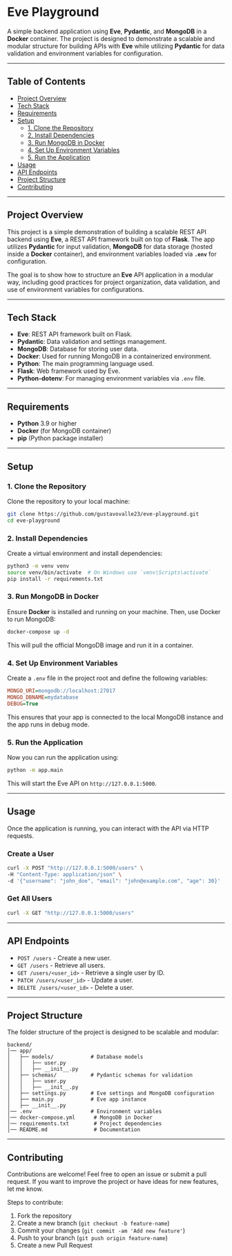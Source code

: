 # **Eve Playground**

A simple backend application using **Eve**, **Pydantic**, and **MongoDB** in a **Docker** container. The project is designed to demonstrate a scalable and modular structure for building APIs with **Eve** while utilizing **Pydantic** for data validation and environment variables for configuration.

---

## **Table of Contents**
- [Project Overview](#project-overview)
- [Tech Stack](#tech-stack)
- [Requirements](#requirements)
- [Setup](#setup)
  - [1. Clone the Repository](#1-clone-the-repository)
  - [2. Install Dependencies](#2-install-dependencies)
  - [3. Run MongoDB in Docker](#3-run-mongodb-in-docker)
  - [4. Set Up Environment Variables](#4-set-up-environment-variables)
  - [5. Run the Application](#5-run-the-application)
- [Usage](#usage)
- [API Endpoints](#api-endpoints)
- [Project Structure](#project-structure)
- [Contributing](#contributing)

---

## **Project Overview**

This project is a simple demonstration of building a scalable REST API backend using **Eve**, a REST API framework built on top of **Flask**. The app utilizes **Pydantic** for input validation, **MongoDB** for data storage (hosted inside a **Docker** container), and environment variables loaded via **`.env`** for configuration.

The goal is to show how to structure an **Eve** API application in a modular way, including good practices for project organization, data validation, and use of environment variables for configurations.

---

## **Tech Stack**

- **Eve**: REST API framework built on Flask.
- **Pydantic**: Data validation and settings management.
- **MongoDB**: Database for storing user data.
- **Docker**: Used for running MongoDB in a containerized environment.
- **Python**: The main programming language used.
- **Flask**: Web framework used by Eve.
- **Python-dotenv**: For managing environment variables via `.env` file.

---

## **Requirements**

- **Python** 3.9 or higher
- **Docker** (for MongoDB container)
- **pip** (Python package installer)

---

## **Setup**

### **1. Clone the Repository**

Clone the repository to your local machine:
```bash
git clone https://github.com/gustavovalle23/eve-playground.git
cd eve-playground
```

### **2. Install Dependencies**

Create a virtual environment and install dependencies:
```bash
python3 -m venv venv
source venv/bin/activate  # On Windows use `venv\Scripts\activate`
pip install -r requirements.txt
```

### **3. Run MongoDB in Docker**

Ensure **Docker** is installed and running on your machine. Then, use Docker to run MongoDB:

```bash
docker-compose up -d
```

This will pull the official MongoDB image and run it in a container.

### **4. Set Up Environment Variables**

Create a `.env` file in the project root and define the following variables:

```ini
MONGO_URI=mongodb://localhost:27017
MONGO_DBNAME=mydatabase
DEBUG=True
```

This ensures that your app is connected to the local MongoDB instance and the app runs in debug mode.

### **5. Run the Application**

Now you can run the application using:

```bash
python -m app.main
```

This will start the Eve API on `http://127.0.0.1:5000`.

---

## **Usage**

Once the application is running, you can interact with the API via HTTP requests.

### **Create a User**
```bash
curl -X POST "http://127.0.0.1:5000/users" \
-H "Content-Type: application/json" \
-d '{"username": "john_doe", "email": "john@example.com", "age": 30}'
```

### **Get All Users**
```bash
curl -X GET "http://127.0.0.1:5000/users"
```

---

## **API Endpoints**

- `POST /users` - Create a new user.
- `GET /users` - Retrieve all users.
- `GET /users/<user_id>` - Retrieve a single user by ID.
- `PATCH /users/<user_id>` - Update a user.
- `DELETE /users/<user_id>` - Delete a user.

---

## **Project Structure**

The folder structure of the project is designed to be scalable and modular:

```
backend/
│── app/
│   ├── models/            # Database models
│   │   ├── user.py
│   │   ├── __init__.py
│   ├── schemas/           # Pydantic schemas for validation
│   │   ├── user.py
│   │   ├── __init__.py
│   ├── settings.py        # Eve settings and MongoDB configuration
│   ├── main.py            # Eve app instance
│   ├── __init__.py
│── .env                   # Environment variables
│── docker-compose.yml      # MongoDB in Docker
│── requirements.txt        # Project dependencies
│── README.md               # Documentation
```


---

## **Contributing**

Contributions are welcome! Feel free to open an issue or submit a pull request. If you want to improve the project or have ideas for new features, let me know.

Steps to contribute:
1. Fork the repository
2. Create a new branch (`git checkout -b feature-name`)
3. Commit your changes (`git commit -am 'Add new feature'`)
4. Push to your branch (`git push origin feature-name`)
5. Create a new Pull Request
